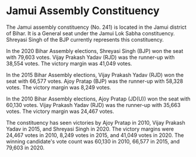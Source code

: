 # Jamui Assembly Constituency

The Jamui assembly constituency (No. 241) is located in the Jamui district of Bihar. It is a General seat under the Jamui Lok Sabha constituency. Shreyasi Singh of the BJP currently represents this constituency.

In the 2020 Bihar Assembly elections, Shreyasi Singh (BJP) won the seat with 79,603 votes. Vijay Prakash Yadav (RJD) was the runner-up with 38,554 votes. The victory margin was 41,049 votes.

In the 2015 Bihar Assembly elections, Vijay Prakash Yadav (RJD) won the seat with 66,577 votes. Ajoy Pratap (BJP) was the runner-up with 58,328 votes. The victory margin was 8,249 votes.

In the 2010 Bihar Assembly elections, Ajoy Pratap (JD(U)) won the seat with 60,130 votes. Vijay Prakash Yadav (RJD) was the runner-up with 35,663 votes. The victory margin was 24,467 votes.

The constituency has seen victories by Ajoy Pratap in 2010, Vijay Prakash Yadav in 2015, and Shreyasi Singh in 2020. The victory margins were 24,467 votes in 2010, 8,249 votes in 2015, and 41,049 votes in 2020. The winning candidate's vote count was 60,130 in 2010, 66,577 in 2015, and 79,603 in 2020.
